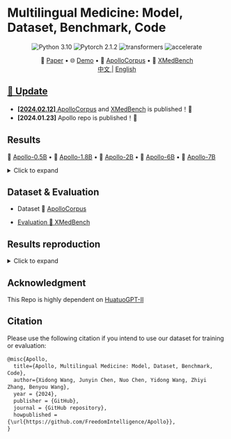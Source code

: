# Multilingual Medicine: Model, Dataset, Benchmark, Code

<center>

![Python 3.10](https://img.shields.io/badge/Python-3.10-lightblue) ![Pytorch 2.1.2](https://img.shields.io/badge/PyTorch-2.1.2-lightblue) ![transformers](https://img.shields.io/badge/transformers-4.34.0.dev0%2B-lightblue) ![accelerate](https://img.shields.io/badge/accelerate-0.22-lightblue)
</center>



<p align="center">
   📃 <a href="" target="_blank">Paper</a> • 🌐 <a href="https://apollo.llmzoo.com/" target="_blank">Demo</a> • 🤗 <a href="https://huggingface.co/datasets/FreedomIntelligence/ApolloCorpus" target="_blank">ApolloCorpus</a> • 🤗 <a href="https://huggingface.co/datasets/FreedomIntelligence/XMedbench" target="_blank">XMedBench</a> 
   <br>  <a href="./README_zh.md"> 中文 </a> | <a href="./README.md"> English
</p>

     

## 🌈 Update

* **[2024.02.12]** <a href="https://huggingface.co/datasets/FreedomIntelligence/ApolloCorpus" target="_blank">ApolloCorpus</a> and  <a href="https://huggingface.co/datasets/FreedomIntelligence/XMedbench" target="_blank">XMedBench</a>  is published！🎉
* **[2024.01.23]** Apollo repo is published！🎉


## Results
   🤗 <a href="" target="_blank">Apollo-0.5B</a> • 🤗 <a href="" target="_blank">Apollo-1.8B</a> • 🤗 <a href="" target="_blank">Apollo-2B</a>  • 🤗 <a href="" target="_blank">Apollo-6B</a> • 🤗 <a href="" target="_blank">Apollo-7B</a> 
   
   <details><summary>Click to expand</summary>
   
   ![Apollo](assets/result.png)
      
   
   </details>
  


## Dataset & Evaluation

- Dataset
  🤗 <a href="https://huggingface.co/datasets/FreedomIntelligence/ApolloCorpus" target="_blank">ApolloCorpus

- Evaluation
  🤗 <a href="https://huggingface.co/datasets/FreedomIntelligence/XMedbench" target="_blank">XMedBench</a> 


## Results reproduction
   <details><summary>Click to expand</summary>
   
   **Waiting for Update**
      
   1. Prepare Train/Test Data
      - [Back Translation using LLMs](https://github.com/FreedomIntelligence/Apollo/tree/main/src/process/openai_rewrite): Run Bash File
      - [Prepare Training tokens for LLMs](https://github.com/FreedomIntelligence/Apollo/tree/main/src/process/prepare): Run Bash File
   2. [Train your model](https://github.com/FreedomIntelligence/Apollo/tree/main/src/sft): Run Bash file
   3. [Evaluation](https://github.com/FreedomIntelligence/Apollo/tree/main/src/evaluate): Run Bash file
   
   </details>



##  Acknowledgment

This Repo is highly dependent on [HuatuoGPT-II](https://github.com/FreedomIntelligence/HuatuoGPT-II)

##  Citation
Please use the following citation if you intend to use our dataset for training or evaluation:

```
@misc{Apollo,
  title={Apollo, Multilingual Medicine: Model, Dataset, Benchmark, Code},
  author={Xidong Wang, Junyin Chen, Nuo Chen, Yidong Wang, Zhiyi Zhang, Benyou Wang},
  year = {2024},
  publisher = {GitHub},
  journal = {GitHub repository},
  howpublished = {\url{https://github.com/FreedomIntelligence/Apollo}},
}
```
